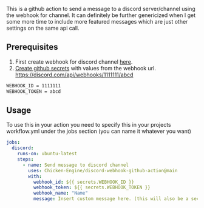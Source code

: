 This is a github action to send a message to a discord server/channel using the webhook for channel. It can definitely be further genericized when I get some more time to include more featured messages which are just other settings on the same api call.

## Prerequisites
1. First create webhook for discord channel [here](https://support.discord.com/hc/en-us/articles/228383668-Intro-to-Webhooks "here").
2. [Create github secrets](https://docs.github.com/en/github-ae@latest/actions/security-guides/encrypted-secrets "Create github secrets") with values from the webhook url. https://discord.com/api/webhooks/1111111/abcd 
```bash
WEBHOOK_ID = 1111111
WEBHOOK_TOKEN = abcd
```

## Usage
To use this in your action you need to specify this in your projects workflow.yml under the jobs section (you can name it whatever you want)
```yaml
jobs:
  discord:
    runs-on: ubuntu-latest
    steps:
      - name: Send message to discord channel
        uses: Chicken-Engine/discord-webhook-github-action@main
        with:
          webhook_id: ${{ secrets.WEBHOOK_ID }}
          webhook_token: ${{ secrets.WEBHOOK_TOKEN }}
          webhook_name: "Name"
          message: Insert custom message here. (this will also be a secrets value in the future for portability)
```